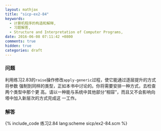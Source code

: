 ```yaml
---
layout: mathjax
title: "sicp-ex2-84"
keywords:
  - 计算机程序的构造和解释,
  - 习题解答,
  - Structure and Interpretation of Computer Programs,
date: 2016-06-08 07:11:42 +0800
comments: true
hidden: true
categories: draft
---
```


### 问题

利用练习2.83的`raise`操作修改`apply-generic`过程，使它能通过逐层提升的方式将参数
强制到同样的类型，正如本书中讨论的。你将需要安排一种方式，去检查两个类型中那个更
高。请以一种能与系统中其他部分“相容”，而且又不会影响向塔中加入新层次的方式完成这
一工作。

### 解答

{% include_code 练习2.84 lang:scheme sicp/ex2-84.scm %}
